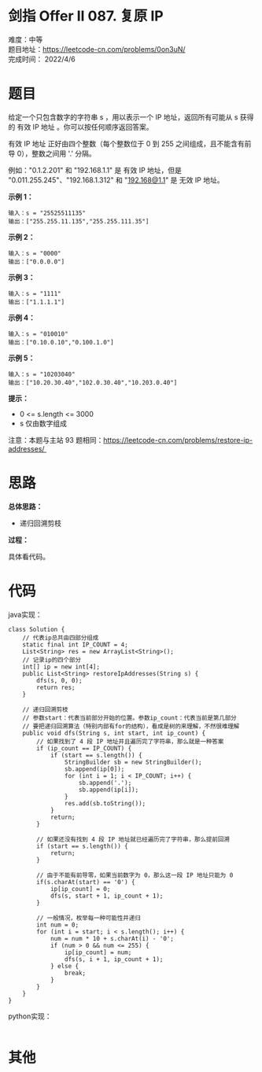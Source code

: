 # 剑指 Offer II 087. 复原 IP    
难度：中等   
题目地址：https://leetcode-cn.com/problems/0on3uN/   
完成时间：  2022/4/6   
# 题目

给定一个只包含数字的字符串 s ，用以表示一个 IP 地址，返回所有可能从 s 获得的 有效 IP 地址 。你可以按任何顺序返回答案。

有效 IP 地址 正好由四个整数（每个整数位于 0 到 255 之间组成，且不能含有前导 0），整数之间用 '.' 分隔。

例如："0.1.2.201" 和 "192.168.1.1" 是 有效 IP 地址，但是 "0.011.255.245"、"192.168.1.312" 和 "192.168@1.1" 是 无效 IP 地址。

**示例 1：**
```
输入：s = "25525511135"
输出：["255.255.11.135","255.255.111.35"]
```
**示例 2：**
```
输入：s = "0000"
输出：["0.0.0.0"]
```
**示例 3：**
```
输入：s = "1111"
输出：["1.1.1.1"]
```
**示例 4：**
```
输入：s = "010010"
输出：["0.10.0.10","0.100.1.0"]
```
**示例 5：**
```
输入：s = "10203040"
输出：["10.20.30.40","102.0.30.40","10.203.0.40"]
```

**提示：**

+ 0 <= s.length <= 3000
+ s 仅由数字组成
 

注意：本题与主站 93 题相同：https://leetcode-cn.com/problems/restore-ip-addresses/ 



# 思路

**总体思路：**

+ 递归回溯剪枝

**过程：**    

具体看代码。

# 代码  
java实现：   
```
class Solution {
    // 代表ip总共由四部分组成
    static final int IP_COUNT = 4;
    List<String> res = new ArrayList<String>();
    // 记录ip的四个部分
    int[] ip = new int[4];
    public List<String> restoreIpAddresses(String s) {
        dfs(s, 0, 0);
        return res;
    }

    // 递归回溯剪枝
    // 参数start：代表当前部分开始的位置。参数ip_count：代表当前是第几部分
    // 要把递归回溯算法（特别内部有for的结构），看成是树的来理解，不然很难理解
    public void dfs(String s, int start, int ip_count) {
        // 如果找到了 4 段 IP 地址并且遍历完了字符串，那么就是一种答案
        if (ip_count == IP_COUNT) {
            if (start == s.length()) {
                StringBuilder sb = new StringBuilder();
                sb.append(ip[0]);
                for (int i = 1; i < IP_COUNT; i++) {
                    sb.append('.');
                    sb.append(ip[i]);
                }
                res.add(sb.toString());
            }
            return;
        }

        // 如果还没有找到 4 段 IP 地址就已经遍历完了字符串，那么提前回溯
        if (start == s.length()) {
            return;
        }

        // 由于不能有前导零，如果当前数字为 0，那么这一段 IP 地址只能为 0
        if(s.charAt(start) == '0') {
            ip[ip_count] = 0;
            dfs(s, start + 1, ip_count + 1);
        }

        // 一般情况，枚举每一种可能性并递归
        int num = 0;
        for (int i = start; i < s.length(); i++) {
            num = num * 10 + s.charAt(i) - '0';
            if (num > 0 && num <= 255) {
                ip[ip_count] = num;
                dfs(s, i + 1, ip_count + 1);
            } else {
                break;
            }
        }
    }
}
```
python实现：   
```

```
# 其他



